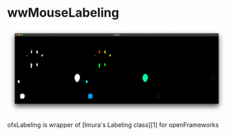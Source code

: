 wwMouseLabeling
===========

![ofxLabeling](aa.png)

ofxLabeling is wrapper of [Imura's Labeling class][1] for openFrameworks
